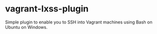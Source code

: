 vagrant-lxss-plugin
===================

Simple plugin to enable you to SSH into Vagrant machines using Bash on Ubuntu on Windows.
